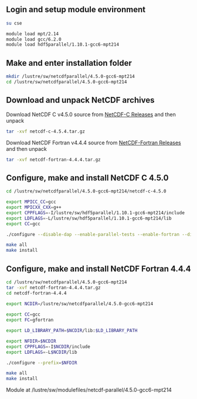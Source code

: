 Login and setup module environment
----------------------------------

```bash
su cse  

module load mpt/2.14  
module load gcc/6.2.0  
module load hdf5parallel/1.10.1-gcc6-mpt214  
```

Make and enter installation folder
----------------------------------

```bash
mkdir /lustre/sw/netcdfparallel/4.5.0-gcc6-mpt214
cd /lustre/sw/netcdfparallel/4.5.0-gcc6-mpt214
```

Download and unpack NetCDF archives
-----------------------------------

Download NetCDF C v4.5.0 source from [NetCDF-C Releases](https://github.com/Unidata/netcdf-c/releases) and then unpack
```bash
tar -xvf netcdf-c-4.5.4.tar.gz
```

Download NetCDF Fortran v4.4.4 source from [NetCDF-Fortran Releases](https://github.com/Unidata/netcdf-fortran/releases) and then unpack
```bash
tar -xvf netcdf-fortran-4.4.4.tar.gz
```

Configure, make and install NetCDF C 4.5.0
------------------------------------------

```bash
cd /lustre/sw/netcdfparallel/4.5.0-gcc6-mpt214/netcdf-c-4.5.0  

export MPICC_CC=gcc  
export MPICXX_CXX=g++  
export CPPFLAGS=-I/lustre/sw/hdf5parallel/1.10.1-gcc6-mpt214/include  
export LDFLAGS=-L/lustre/sw/hdf5parallel/1.10.1-gcc6-mpt214/lib  
export CC=gcc   

./configure --disable-dap --enable-parallel-tests --enable-fortran --disable-netcdf-4 --prefix=/lustre/sw/netcdfparallel/lustre/sw/netcdfparallel/4.5.0-gcc6-mpt214  

make all  
make install  
```

Configure, make and install NetCDF Fortran 4.4.4
------------------------------------------------

```bash
cd /lustre/sw/netcdfparallel/4.5.0-gcc6-mpt214  
tar -xvf netcdf-fortran-4.4.4.tar.gz  
cd netcdf-fortran-4.4.4  
  
export NCDIR=/lustre/sw/netcdfparallel/4.5.0-gcc6-mpt214  

export CC=gcc  
export FC=gfortran  

export LD_LIBRARY_PATH=$NCDIR/lib:$LD_LIBRARY_PATH  

export NFDIR=$NCDIR  
export CPPFLAGS=-I$NCDIR/include  
export LDFLAGS=-L$NCDIR/lib  

./configure --prefix=$NFDIR  

make all  
make install  
```

Module at /lustre/sw/modulefiles/netcdf-parallel/4.5.0-gcc6-mpt214  
